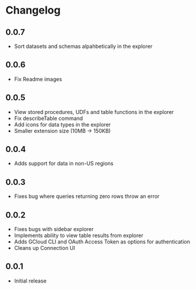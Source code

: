 # Changelog

## 0.0.7
- Sort datasets and schemas alpahbetically in the explorer

## 0.0.6
- Fix Readme images

## 0.0.5
- View stored procedures, UDFs and table functions in the explorer
- Fix describeTable command
- Add icons for data types in the explorer
- Smaller extension size (10MB -> 150KB)

## 0.0.4
- Adds support for data in non-US regions

## 0.0.3
- Fixes bug where queries returning zero rows throw an error

## 0.0.2
- Fixes bugs with sidebar explorer
- Implements ability to view table results from explorer
- Adds GCloud CLI and OAuth Access Token as options for authentication
- Cleans up Connection UI

## 0.0.1
- Initial release